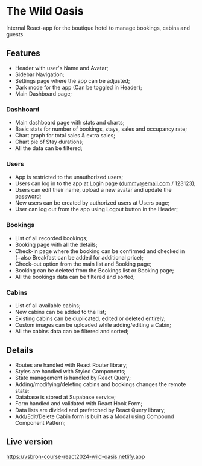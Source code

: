 # The Wild Oasis

Internal React-app for the boutique hotel to manage bookings, cabins and guests

## Features

- Header with user's Name and Avatar;
- Sidebar Navigation;
- Settings page where the app can be adjusted;
- Dark mode for the app (Can be toggled in Header);
- Main Dashboard page;

### Dashboard

- Main dashboard page with stats and charts;
- Basic stats for number of bookings, stays, sales and occupancy rate;
- Chart graph for total sales & extra sales;
- Chart pie of Stay durations;
- All the data can be filtered;

### Users

- App is restricted to the unauthorized users;
- Users can log in to the app at Login page (dummy@email.com / 123123);
- Users can edit their name, upload a new avatar and update the password;
- New users can be created by authorized users at Users page;
- User can log out from the app using Logout button in the Header;

### Bookings

- List of all recorded bookings;
- Booking page with all the details;
- Check-in page where the booking can be confirmed and checked in (+also Breakfast can be added for additional price);
- Check-out option from the main list and Booking page;
- Booking can be deleted from the Bookings list or Booking page;
- All the bookings data can be filtered and sorted;

### Cabins

- List of all available cabins;
- New cabins can be added to the list;
- Existing cabins can be duplicated, edited or deleted entirely;
- Custom images can be uploaded while adding/editing a Cabin;
- All the cabins data can be filtered and sorted;

## Details

- Routes are handled with React Router library;
- Styles are handled with Styled Components;
- State management is handled by React Query;
- Adding/modifying/deleting cabins and bookings changes the remote state;
- Database is stored at Supabase service;
- Form handled and validated with React Hook Form;
- Data lists are divided and prefetched by React Query library;
- Add/Edit/Delete Cabin form is built as a Modal using Compound Component Pattern;

## Live version

https://vsbron-course-react2024-wild-oasis.netlify.app
